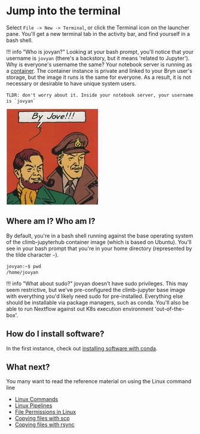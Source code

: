 # Jump into the terminal

Select `File -> New -> Terminal`, or click the Terminal icon on the launcher pane. You'll get a new terminal tab in the activity bar, and find yourself in a bash shell.

<!-- prettier-ignore -->
!!! info "Who is jovyan?"
    Looking at your bash prompt, you'll notice that your username is `jovyan` (there's a backstory, but it means 'related to Jupyter'). Why is everyone's username the same? Your notebook server is running as a [container](https://cloud.google.com/learn/what-are-containers). The container instance is private and linked to your Bryn user's storage, but the image it runs is the same for everyone. As a result, it is not necessary or desirable to have unique system users.

    TLDR: don't worry about it. Inside your notebook server, your username is `jovyan`

![By jove comic](../img/by-jove.jpg)

## Where am I? Who am I?

By default, you're in a bash shell running against the base operating system of the climb-jupyterhub container image (which is based on Ubuntu). You'll see in your bash prompt that you're in your home directory (represented by the tilde character `~`).

```console
jovyan:~$ pwd
/home/jovyan
```

<!-- prettier-ignore -->
!!! info "What about sudo?"
    jovyan doesn't have sudo privileges. This may seem restrictive, but we've pre-configured the climb-jupyter base image with everything you'd likely need sudo for pre-installed. Everything else should be installable via package managers, such as conda. You'll also be able to run Nextflow against out K8s execution environment 'out-of-the-box'.

## How do I install software?

In the first instance, check out [installing software with conda](installing-software-with-conda.md).

## What next?

You many want to read the reference material on using the Linux command line

* [Linux Commands](../reference/linux-commands.md)
* [Linux Pipelines](../reference/linux-pipelines.md)
* [File Permissions in Linux](../reference/file-permissions.md)
* [Copying files with scp](../reference/scp.md)
* [Copying files with rsync](../reference/rsync.md)
